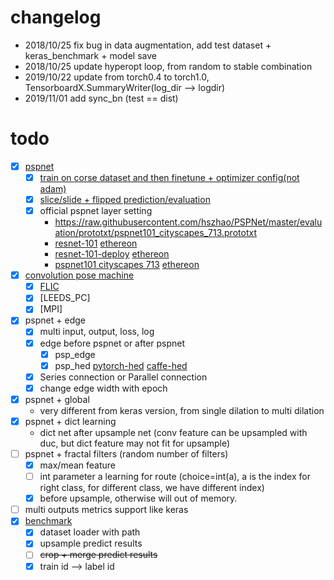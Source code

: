# changelog
- 2018/10/25 fix bug in data augmentation, add test dataset + keras_benchmark + model save
- 2018/10/25 update hyperopt loop, from random to stable combination
- 2019/10/22 update from torch0.4 to torch1.0, TensorboardX.SummaryWriter(log_dir --> logdir)
- 2019/11/01 add sync_bn (test == dist)

# todo
- [x] [pspnet](models/pspnet.py)
    - [x] [train on corse dataset and then finetune + optimizer config(not adam)](https://github.com/ZijunDeng/pytorch-semantic-segmentation/issues/6)
    - [x] [slice/slide + flipped prediction/evaluation](https://github.com/Vladkryvoruchko/PSPNet-Keras-tensorflow/issues/12)
    - [x] official pspnet layer setting
        - https://raw.githubusercontent.com/hszhao/PSPNet/master/evaluation/prototxt/pspnet101_cityscapes_713.prototxt
        - [resnet-101](https://dgschwend.github.io/netscope/#/gist/d9f00f2a9703e66c56ae7f2cca970e85) [ethereon](https://ethereon.github.io/netscope/#/gist/d9f00f2a9703e66c56ae7f2cca970e85)
        - [resnet-101-deploy](https://dgschwend.github.io/netscope/#/gist/ace481c81a5faea2a04d5e49dca09150) [ethereon](https://ethereon.github.io/netscope/#/gist/ace481c81a5faea2a04d5e49dca09150)
        - [pspnet101 cityscapes 713](https://dgschwend.github.io/netscope/#/gist/3266b24bf7d2705ae3929b2408774d79) [ethereon](https://ethereon.github.io/netscope/#/gist/3266b24bf7d2705ae3929b2408774d79)
- [x] [convolution pose machine](https://github.com/CMU-Perceptual-Computing-Lab/convolutional-pose-machines-release/tree/master/model)
    - [x] [FLIC](https://ethereon.github.io/netscope/#/gist/c37f3ec677831ca706115fb7238b52a9)
    - [x] [LEEDS_PC]
    - [x] [MPI]
- [x] pspnet + edge
    - [x] multi input, output, loss, log
    - [x] edge before pspnet or after pspnet
        - [x] psp_edge
        - [x] psp_hed [pytorch-hed](https://github.com/buntyke/pytorch-hed/blob/master/model.py) [caffe-hed](https://ethereon.github.io/netscope/#/gist/cc277790d05d8d87d131d222a6b7f613)
    - [x] Series connection or Parallel connection
    - [x] change edge width with epoch
- [x] pspnet + global
    - very different from keras version, from single dilation to multi dilation
- [x] pspnet + dict learning
    - dict net after upsample net (conv feature can be upsampled with duc, but dict feature may not fit for upsample)
- [ ] pspnet + fractal filters (random number of filters)
    - [x] max/mean feature
    - [ ] int parameter a learning for route (choice=int(a), a is the index for right class, for different class, we have different index)
    - [x] before upsample, otherwise will out of memory.
- [ ] multi outputs metrics support like keras
- [x] [benchmark](test/benchmark_test.py)
    - [x] dataset loader with path
    - [x] upsample predict results
    - [ ] ~~crop + merge predict results~~
    - [x] train id --> label id